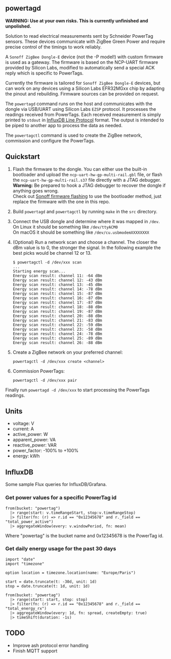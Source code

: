 ## powertagd

**WARNING: Use at your own risks. This is currently unfinished and unpolished.**

Solution to read electrical measurements sent by Schneider PowerTag sensors.
These devices communicate with ZigBee Green Power and require precise control
of the timings to work reliably.

A `Sonoff ZigBee Dongle-E` device (not the -P model!) with custom firmware is
used as a gateway. The firmware is based on the NCP-UART firmware provided by
Silicon Labs, modified to automatically send a special ACK reply which is specific to PowerTags.

Currently the firmware is tailored for `Sonoff ZigBee Dongle-E` devices, but can
work on any devices using a Silicon Labs EFR32MGxx chip by adapting the pinout
and rebuilding. Firmware sources can be provided on request.

The `powertagd` command runs on the host and communicates with the dongle via
USB/UART using Silicon Labs `EZSP` protocol. It processes the readings received
from PowerTags. Each received measurement is simply printed to `stdout` in
[InfluxDB Line Protocol](https://docs.influxdata.com/influxdb/cloud/reference/syntax/line-protocol/)
format. The output is intended to be piped to another app to process the data as needed.

The `powertagctl` command is used to create the ZigBee network, commission
and configure the PowerTags.


## Quickstart

1. Flash the firmware to the dongle. You can either use the built-in bootloader
and upload the `ncp-uart-hw-gp-multi-rail.gbl` file, or flash the
`ncp-uart-hw-gp-multi-rail.s37` file directly with a JTAG debugger.<br>
__Warning:__ Be prepared to hook a JTAG debugger to recover the dongle if anything goes wrong.<br>
Check out [Sonoff firmware flashing](https://sonoff.tech/wp-content/uploads/2022/11/SONOFF-Zigbee-3.0-USB-dongle-plus-firmware-flashing-.pdf)
to use the bootloader method, just replace the firmware with the one in this repo.

2. Build `powertagd` and `powertagctl` by running `make` in the `src` directory.

3. Connect the USB dongle and determine where it was mapped in `/dev`.<br>
On Linux it should be something like `/dev/ttyACM0`<br>
On macOS it should be something like `/dev/cu.usbmodemXXXXXXXX`

4. (Optional) Run a network scan and choose a channel. The closer the dBm value is
    to 0, the stronger the signal. In the following example the best picks would
    be channel 12 or 13.
    ```
    $ powertagctl -d /dev/xxx scan
    ...
    Starting energy scan...
    Energy scan result: channel 11: -64 dBm
    Energy scan result: channel 12: -43 dBm
    Energy scan result: channel 13: -45 dBm
    Energy scan result: channel 14: -78 dBm
    Energy scan result: channel 15: -87 dBm
    Energy scan result: channel 16: -87 dBm
    Energy scan result: channel 17: -87 dBm
    Energy scan result: channel 18: -88 dBm
    Energy scan result: channel 19: -87 dBm
    Energy scan result: channel 20: -88 dBm
    Energy scan result: channel 21: -83 dBm
    Energy scan result: channel 22: -59 dBm
    Energy scan result: channel 23: -58 dBm
    Energy scan result: channel 24: -78 dBm
    Energy scan result: channel 25: -89 dBm
    Energy scan result: channel 26: -88 dBm
    ```

5. Create a ZigBee network on your preferred channel:
    ```
    powertagctl -d /dev/xxx create <channel>
    ```

6. Commission PowerTags:
    ```
    powertagctl -d /dev/xxx pair
    ```

Finally run `powertagd -d /dev/xxx` to start processing the PowerTags readings.

## Units

- voltage: V
- current: A
- active_power: W
- apparent_power: VA
- reactive_power: VAR
- power_factor: -100% to +100%
- energy: kWh

## InfluxDB

Some sample Flux queries for InfluxDB/Grafana.

### Get power values for a specific PowerTag id
```
from(bucket: "powertag")
  |> range(start: v.timeRangeStart, stop:v.timeRangeStop)
  |> filter(fn: (r) => r.id == "0x12345678" and r._field == "total_power_active")
  |> aggregateWindow(every: v.windowPeriod, fn: mean)
```
Where "powertag" is the bucket name and 0x12345678 is the PowerTag id.

### Get daily energy usage for the past 30 days
```
import "date"
import "timezone"

option location = timezone.location(name: "Europe/Paris")

start = date.truncate(t: -30d, unit: 1d)
stop = date.truncate(t: 1d, unit: 1d)

from(bucket: "powertag")
  |> range(start: start, stop: stop)
  |> filter(fn: (r) => r.id == "0x12345678" and r._field == "total_energy_rx")
  |> aggregateWindow(every: 1d, fn: spread, createEmpty: true)
  |> timeShift(duration: -1s)

```


## TODO

- Improve ash protocol error handling
- Finish MQTT support
